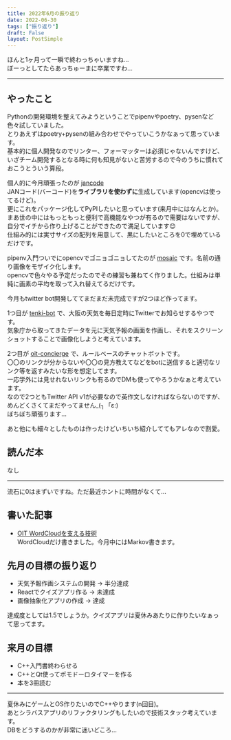 ```yaml
---
title: 2022年6月の振り返り
date: 2022-06-30
tags: ["振り返り"]
draft: False
layout: PostSimple
---
```


ほんと1ヶ月って一瞬で終わっちゃいますね…  
ぼーっとしてたらあっちゅーまに卒業ですわ…  

---

## やったこと

Pythonの開発環境を整えてみようということでpipenvやpoetry、pysenなど色々試していました。  
とりあえずはpoetry+pysenの組み合わせでやっていこうかなぁって思っています。  
基本的に個人開発なのでリンター、フォーマッターは必須じゃないんですけど、いざチーム開発するとなる時に何も知見がないと苦労するので今のうちに慣れておこうとういう算段。  

個人的に今月頑張ったのが
[jancode](https://github.com/yashikota/jancode)  
JANコード(バーコード)を**ライブラリを使わずに**生成しています(opencvは使ってるけど)。  
更にこれをパッケージ化してPyPIしたいと思っています(来月中にはなんとか)。  
まあ世の中にはもっともっと便利で高機能なやつが有るので需要はないですが、自分でイチから作り上げることができたので満足しています😊  
仕組み的には実寸サイズの配列を用意して、黒にしたいところを0で埋めているだけです。  

pipenv入門ついでにopencvでゴニョゴニョしてたのが
[mosaic](https://github.com/yashikota/mosaic)
です。名前の通り画像をモザイク化します。  
opencvで色々やる予定だったのでその練習も兼ねてく作りました。仕組みは単純に画素の平均を取って入れ替えてるだけです。  

今月もtwitter bot開発しててまだまだ未完成ですが2つほど作ってます。  

1つ目が
[tenki-bot](https://github.com/yashikota/tenki-bot)
で、大阪の天気を毎日定時にTwitterでお知らせするやつです。  
気象庁から取ってきたデータを元に天気予報の画面を作画し、それをスクリーンショットすることで画像化しようと考えています。  

2つ目が
[oit-concierge](https://github.com/yashikota/oit-concierge)
で、ルールベースのチャットボットです。  
〇〇のリンクが分からないや〇〇の見方教えてなどをbotに送信すると適切なリンク等を返すみたいな形を想定してます。  
一応学外には見せれないリンクも有るのでDMも使ってやろうかなぁと考えています。  
なので2つともTwitter API v1が必要なので英作文しなければならないのですが、めんどくさくてまだやってません_(┐「ε:)  
ぼちぼち頑張ります…  

あと他にも細々としたものは作ったけどいちいち紹介しててもアレなので割愛。  

## 読んだ本

なし  

---

流石に0はまずいですね。ただ最近ホントに時間がなくて…  

## 書いた記事

- [OIT WordCloudを支える技術](https://yashikota.com/blog/oit-wc)  
WordCloudだけ書きました。今月中にはMarkov書きます。  

## 先月の目標の振り返り

- 天気予報作画システムの開発
  → 半分達成
- Reactでクイズアプリ作る
  → 未達成
- 画像抽象化アプリの作成
  → 達成

達成度としては1.5でしょうか。クイズアプリは夏休みあたりに作りたいなぁって思ってます。  

## 来月の目標

- C++入門書終わらせる
- C++とQt使ってポモドーロタイマーを作る
- 本を3冊読む

---

夏休みにゲームとOS作りたいのでC++やります(n回目)。  
あとシラバスアプリのリファクタリングもしたいので技術スタック考えています。  
DBをどうするのかが非常に迷いどころ…
